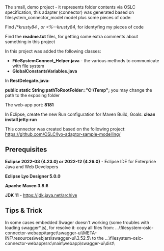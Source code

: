 The small, demo project - it represents folder contents via OSLC specification, this adapter (connector) was generated based on filesystem_connector_model model
plus some pieces of code:

Find  /***krusty84* , or <%--krusty84*, for identyfing my pieces of code

Find the **readme.txt** files, for getting some extra comments about something in this project

In this project was added the following classes:
- **FileSystemConnect_Helper.java** - the various methods to communicate with file system
- **GlobalConstantsVariables.java**

In **RestDelegate.java:**

**public static String pathToRootFolder="C:\\Temp";**
you may change the path to the exposing folder

The web-app port: **8181**

In Eclipse, create the new Run configuration for Maven Build, Goals: **clean install jetty:run**

This connector was created based on the following project:
https://github.com/OSLC/lyo-adaptor-sample-modelling/

## Prerequisites

**Eclipse 2022-03 (4.23.0) or 2022-12 (4.26.0)** - Eclipse IDE for Enterprise Java and Web Developers

**Eclipse Lyo Designer 5.0.0**

**Apache Maven 3.8.6**

**JDK 11** - https://jdk.java.net/archive

## Tips & Trick
In some cases embedded Swager doesn't working (some troubles with loading swagger*.js), for resolve it:
copy all files from: ...\filesystem-oslc-connector-webapp\target\swagger-ui\META-INF\resources\webjars\swagger-ui\3.52.5\ to the ...\filesystem-oslc-connector-webapp\src\main\webapp\swagger-ui\dist\

